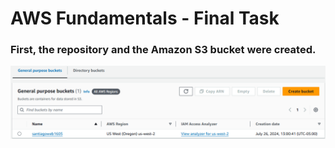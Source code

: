 <h1>AWS Fundamentals - Final Task</h1>
<h3>First, the repository and the Amazon S3 bucket were created.</h3>

![Bucket created](images/image.png)
